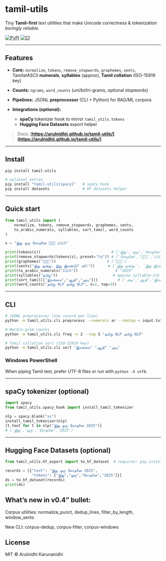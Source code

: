 # tamil-utils

Tiny **Tamil-first** text utilities that make Unicode correctness & tokenization *boringly reliable*.

[![PyPI](https://img.shields.io/pypi/v/tamil-utils)](https://pypi.org/project/tamil-utils/)
[![CI](https://github.com/arulnidhii/tamil-utils/actions/workflows/ci.yml/badge.svg)](https://github.com/arulnidhii/tamil-utils/actions)

---

## Features

* **Core:** `normalize`, `tokens`, `remove_stopwords`, `graphemes`, `sents`, Tamil⇄ASCII **numerals**, **syllables** (approx), **Tamil collation** (ISO-15919 key)
* **Counts:** `ngrams`, `word_counts` (uni/bi/tri-grams, optional stopwords)
* **Pipelines:** JSONL **preprocessor** (CLI + Python) for RAG/ML corpora
* **Integrations (optional):**

  * **spaCy** tokenizer hook to mirror `tamil_utils.tokens`
  * **Hugging Face Datasets** export helper

> Docs: **[https://arulnidhii.github.io/tamil-utils/](https://arulnidhii.github.io/tamil-utils/)**

---

## Install

```bash
pip install tamil-utils

# optional extras
pip install "tamil-utils[spacy]"   # spaCy hook
pip install datasets               # HF datasets helper
```

---

## Quick start

```python
from tamil_utils import (
    normalize, tokens, remove_stopwords, graphemes, sents,
    to_arabic_numerals, syllables, sort_tamil, word_counts
)

s = "இது ஒரு சோதனை 👩🏽‍💻 ௨௦௨௫"

print(tokens(s))                                # ['இது','ஒரு','சோதனை','👩🏽‍💻','௨௦௨௫']
print(remove_stopwords(tokens(s), preset="ta")) # ['சோதனை','👩🏽‍💻','௨௦௨௫']
print(graphemes("👩🏽‍💻"))                       # ['👩🏽‍💻']
print(sents("இது ஒன்று. இது இரண்டு? சரி!"))      # ['இது ஒன்று.', 'இது இரண்டு?', 'சரி!']
print(to_arabic_numerals("௨௦௨௫"))                 # "2025"
print(syllables("தமிழ்"))                         # approx syllable-ish groups
print(sort_tamil(["இலங்கை","ஆதி","அடி"]))         # ['அடி','ஆதி','இலங்கை']
print(word_counts("தமிழ் NLP தமிழ் NLP", n=2, top=3))
```

---

## CLI

```bash
# JSONL preprocessor (one record per line)
python -m tamil_utils.cli preprocess --numerals ar --rmstop < input.txt > out.jsonl

# Word/n-gram counts
python -m tamil_utils.cli freq -n 2 --top 5 "தமிழ் NLP தமிழ் NLP"

# Tamil collation sort (ISO-15919 key)
python -m tamil_utils.cli sort "இலங்கை" "ஆதி" "அடி"
```

### Windows PowerShell

When piping Tamil text, prefer UTF-8 files or run with `python -X utf8`.

---

## spaCy tokenizer (optional)

```python
import spacy
from tamil_utils.spacy_hook import install_tamil_tokenizer

nlp = spacy.blank("xx")
install_tamil_tokenizer(nlp)
[t.text for t in nlp("இது ஒரு சோதனை 2025")]
# ['இது','ஒரு','சோதனை','2025']
```

---

## Hugging Face Datasets (optional)

```python
from tamil_utils.hf_export import to_hf_dataset  # requires: pip install datasets

records = [{"text": "இது ஒரு சோதனை 2025",
            "tokens": ["இது","ஒரு","சோதனை","2025"]}]
ds = to_hf_dataset(records)
print(ds)
```
## What’s new in v0.4” bullet:

Corpus utilities: normalize_punct, dedup_lines, filter_by_length, window_sents

New CLI: corpus-dedup, corpus-filter, corpus-windows

## License

MIT © Arulnidhi Karunanidhi
